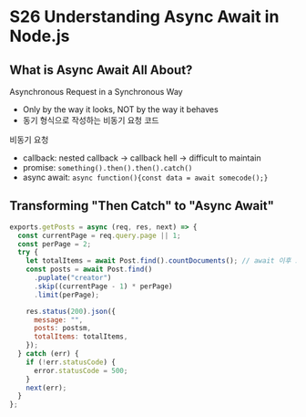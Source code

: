 # S26 Understanding Async Await in Node.js

## What is Async Await All About?

Asynchronous Request in a Synchronous Way

- Only by the way it looks, NOT by the way it behaves
- 동기 형식으로 작성하는 비동기 요청 코드

비동기 요청

- callback: nested callback -> callback hell -> difficult to maintain
- promise: `something().then().then().catch()`
- async await: `async function(){const data = await somecode();}`

## Transforming "Then Catch" to "Async Await"

```js
exports.getPosts = async (req, res, next) => {
  const currentPage = req.query.page || 1;
  const perPage = 2;
  try {
    let totalItems = await Post.find().countDocuments(); // await 이후 코드가 실행 된 후 다음줄 코드 실행
    const posts = await Post.find()
      .puplate("creator")
      .skip((currentPage - 1) * perPage)
      .limit(perPage);

    res.status(200).json({
      message: "",
      posts: postsm,
      totalItems: totalItems,
    });
  } catch (err) {
    if (!err.statusCode) {
      error.statusCode = 500;
    }
    next(err);
  }
};
```
